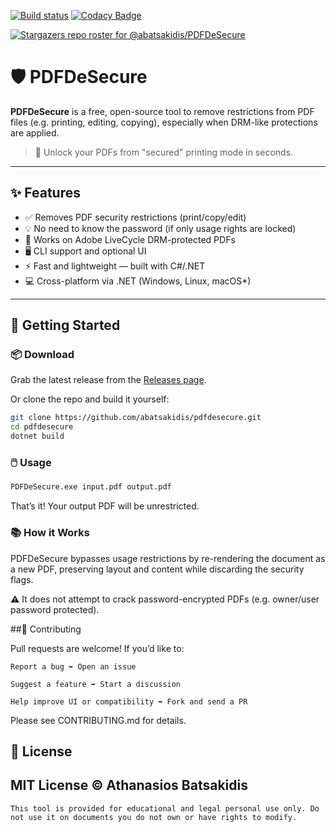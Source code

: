 [![Build status](https://ci.appveyor.com/api/projects/status/qoan7ibgh7vcd74r?svg=true)](https://ci.appveyor.com/project/abatsakidis/pdfdesecure)
[![Codacy Badge](https://app.codacy.com/project/badge/Grade/16a61ca3fda34415849d93e1f79e731d)](https://www.codacy.com/gh/abatsakidis/PDFDeSecure/dashboard?utm_source=github.com&amp;utm_medium=referral&amp;utm_content=abatsakidis/PDFDeSecure&amp;utm_campaign=Badge_Grade)

[![Stargazers repo roster for @abatsakidis/PDFDeSecure](https://reporoster.com/stars/dark/abatsakidis/PDFDeSecure)](https://github.com/abatsakidis/PDFDeSecure/stargazers)

# 🛡️ PDFDeSecure

**PDFDeSecure** is a free, open-source tool to remove restrictions from PDF files (e.g. printing, editing, copying), especially when DRM-like protections are applied.

> 📂 Unlock your PDFs from "secured" printing mode in seconds.

---

## ✨ Features

- ✅ Removes PDF security restrictions (print/copy/edit)
- 💡 No need to know the password (if only usage rights are locked)
- 🔐 Works on Adobe LiveCycle DRM-protected PDFs
- 🖥️ CLI support and optional UI
- ⚡ Fast and lightweight — built with C#/.NET
- 💻 Cross-platform via .NET (Windows, Linux, macOS*)

---

## 🚀 Getting Started

### 📦 Download

Grab the latest release from the [Releases page](https://github.com/abatsakidis/pdfdesecure/releases).

Or clone the repo and build it yourself:

```bash
git clone https://github.com/abatsakidis/pdfdesecure.git
cd pdfdesecure
dotnet build
```

### 🖱️ Usage

```bash
PDFDeSecure.exe input.pdf output.pdf
```

That’s it! Your output PDF will be unrestricted.

### 📚 How it Works

PDFDeSecure bypasses usage restrictions by re-rendering the document as a new PDF, preserving layout and content while discarding the security flags.

⚠️ It does not attempt to crack password-encrypted PDFs (e.g. owner/user password protected).

##🤝 Contributing

Pull requests are welcome! If you’d like to:

    Report a bug ➡️ Open an issue

    Suggest a feature ➡️ Start a discussion

    Help improve UI or compatibility ➡️ Fork and send a PR

Please see CONTRIBUTING.md for details.

## 📄 License

## MIT License © Athanasios Batsakidis

    This tool is provided for educational and legal personal use only. Do not use it on documents you do not own or have rights to modify.
